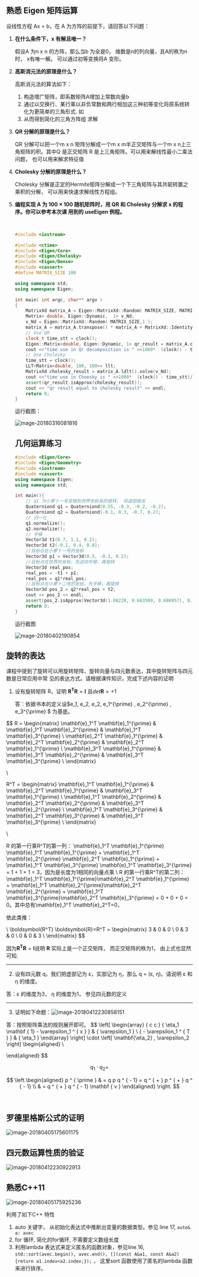 ## 熟悉 Eigen 矩阵运算

设线性⽅程 Ax = b，在 A 为⽅阵的前提下，请回答以下问题：

1. **在什么条件下，x 有解且唯⼀？**

   假设A 为n x n 的方阵，那么当b 为全是0， 维数是n的列向量，且A的秩为n 时， x有唯一解。 可以通过初等变换将A 变形。

2. **⾼斯消元法的原理是什么？**

   高斯消元法的算法如下：

   1. 构造增广矩阵，即系数矩阵A增加上常数向量b
   2. 通过以交换行、某行乘以非负常数和两行相加这三种初等变化将原系统转化为更简单的三角形式. 如
   3. 从而得到简化的三角方阵组 求解

3. **QR 分解的原理是什么？**

   QR 分解可以把一个m x n 矩阵分解成一个m x m半正交矩阵与一个m x n上三角矩阵的积。其中Q 是正交矩阵 R 是上三角矩阵。可以用来解线性最小二乘法问题， 也可以用来解求特征值

4. **Cholesky 分解的原理是什么？**

   Cholesky 分解是正定的Hermite矩阵分解成一个下三角矩阵与其共轭转置之乘积的分解， 可以用来快速求解线性方程组。

5. **编程实现 A 为 100 × 100 随机矩阵时，⽤ QR 和 Cholesky 分解求 x 的程序。你可以参考本次课 ⽤到的 useEigen 例程。**

   ​

   ```c++
   #include <iostream>

   #include <ctime>
   #include <Eigen/Core>
   #include <Eigen/Cholesky>
   #include <Eigen/Dense>
   #include <cassert>
   #define MATRIX_SIZE 100

   using namespace std;
   using namespace Eigen;

   int main( int argc, char** argv )
   {
       MatrixXd matrix_A = Eigen::MatrixXd::Random( MATRIX_SIZE, MATRIX_SIZE );;
       Matrix< double, Eigen::Dynamic,  1> v_Nd;
       v_Nd = Eigen::MatrixXd::Random( MATRIX_SIZE,1 );
       matrix_A = matrix_A.transpose() * matrix_A + MatrixXd::Identity(MATRIX_SIZE, MATRIX_SIZE);
       // Use QR
       clock_t time_stt = clock();
       Eigen::Matrix<double, Eigen::Dynamic, 1> qr_result = matrix_A.colPivHouseholderQr().solve(v_Nd);
       cout <<"time use in Qr decomposition is " <<1000*  (clock() - time_stt)/(double)CLOCKS_PER_SEC <<"ms" << endl;
       // Use Cholesky
       time_stt = clock();
       LLT<Matrix<double, 100, 100>> llt;
       MatrixXd cholesky_result = matrix_A.ldlt().solve(v_Nd);
       cout <<"time use in Choesky is " <<1000*  (clock() - time_stt)/(double)CLOCKS_PER_SEC <<"ms" << endl;
       assert(qr_result.isApprox(cholesky_result));
       cout << "qr result equal to cholesky result" << endl;
       return 0;
   }
   ```

   运行截图：

   ![mage-20180316081816](https://farm5.staticflickr.com/4780/40133716044_b54be2da4e_o.png)

   ## 几何运算练习

   ```c++
   #include <Eigen/Core>
   #include <Eigen/Geometry>
   #include <iostream>
   #include <cassert>
   using namespace Eigen;
   using namespace std;

   int main(){
       // q1 为小萝卜一号变换到世界坐标系的旋转， 将虚部取反
       Quaterniond q1 = Quaterniond(0.55, -0.3, -0.2, -0.2);
       Quaterniond q2 = Quaterniond(-0.1, 0.3, -0.7, 0.2);
       // 归一化
       q1.normalize();
       q2.normalize();
       // 平移
       Vector3d t1(0.7, 1.1, 0.2);
       Vector3d t2(-0.1, 0.4, 0.8);
       //目标点在小萝卜一号的坐标
       Vector3d p1 = Vector3d(0.5, -0.1, 0.2);
       //目标点在世界的坐标，先逆向平移，再旋转
       Vector3d real_pos;
       real_pos = -t1 + p1;
       real_pos = q1*real_pos;
       //目标点在小萝卜二号的坐标，先平移，再旋转
       Vector3d pos_2 = q2*real_pos + t2;
       cout << pos_2 << endl;
       assert(pos_2.isApprox(Vector3d(1.08228, 0.663509, 0.686957), 0.00001));
       return 0;
   }
   ```

   运行截图

   ![mage-20180402190854](https://farm1.staticflickr.com/887/27324499298_7a65200d0c_o.jpg)

## 旋转的表达

课程中提到了旋转可以⽤旋转矩阵、旋转向量与四元数表达，其中旋转矩阵与四元数是⽇常应⽤中常 见的表达⽅式。请根据课件知识，完成下述内容的证明

1. 设有旋转矩阵 R，证明 $\boldsymbol{R^T} \boldsymbol{R}= \boldsymbol{I}$ 且$det \boldsymbol{R} = +1$

   答：依据书本的定义设$e_1, e_2, e_2, e_1^{\prime} , e_2^{\prime} , e_3^{\prime} $ 为基底。


$$
R = \begin{matrix}
\mathbf{e}_1^T \mathbf{e}_1^{\prime} & \mathbf{e}_1^T \mathbf{e}_2^{\prime} & \mathbf{e}_1^T \mathbf{e}_3^{\prime} \\
\mathbf{e}_2^T \mathbf{e}_1^{\prime} & \mathbf{e}_2^T \mathbf{e}_2^{\prime} & \mathbf{e}_2^T \mathbf{e}_1^{\prime} \\
\mathbf{e}_3^T \mathbf{e}_1^{\prime} & \mathbf{e}_3^T \mathbf{e}_2^{\prime} & \mathbf{e}_3^T \mathbf{e}_3^{\prime} \\
\end{matrix}

\\

R^T = \begin{matrix}
\mathbf{e}_1^T \mathbf{e}_1^{\prime} & \mathbf{e}_2^T \mathbf{e}_1^{\prime} & \mathbf{e}_3^T \mathbf{e}_1^{\prime} \\
\mathbf{e}_1^T \mathbf{e}_2^{\prime} & \mathbf{e}_2^T \mathbf{e}_2^{\prime} & \mathbf{e}_3^T \mathbf{e}_2^{\prime} \\
\mathbf{e}_1^T \mathbf{e}_3^{\prime} & \mathbf{e}_2^T \mathbf{e}_3^{\prime} & \mathbf{e}_3^T \mathbf{e}_3^{\prime} \\
\end{matrix}

\\

R 的第一行乘R^T的第一列： \mathbf{e}_1^T \mathbf{e}_1^{\prime}  \mathbf{e}_1^T \mathbf{e}_1^{\prime}  + \mathbf{e}_1^T \mathbf{e}_2^{\prime} \mathbf{e}_2^T \mathbf{e}_1^{\prime} + \mathbf{e}_1^T \mathbf{e}_3^{\prime} \mathbf{e}_1^T \mathbf{e}_3^{\prime} = 1 + 1 + 1 = 3，因为是长度为1相同的向量点乘
\\
R 的第一行乘R^T的第二列：\mathbf{e}_1^T \mathbf{e}_1^{\prime}\mathbf{e}_2^T \mathbf{e}_1^{\prime} + \mathbf{e}_1^T \mathbf{e}_2^{\prime}\mathbf{e}_2^T \mathbf{e}_2^{\prime} + \mathbf{e}_1^T \mathbf{e}_3^{\prime}\mathbf{e}_2^T \mathbf{e}_3^{\prime} = 0 + 0 + 0 = 0。其中总有\mathbf{e}_1^T \mathbf{e}_2^T=0， 

依此类推：

\\
\boldsymbol{R^T} \boldsymbol{R}=R^T = \begin{matrix}
3 & 0 & 0 \\
0 & 3 & 0 \\
0  & 0 & 3 \\
\end{matrix}
$$

因为$\boldsymbol{R^T} \boldsymbol{R}= \boldsymbol{I}$说明 $\boldsymbol{R}$ 实际上是一个正交矩阵， 而正交矩阵的秩为1， 由上式也显然可知.

---

2. 设有四元数 q，我们把虚部记为 ε，实部记为 η，那么 q = (ε, η)。请说明 ε 和 η 的维度。

答：ε 的维度为3， η 的维度为1， 参见四元数的定义

---



3.    证明如下命题：![image-20180412230858151](https://farm1.staticflickr.com/899/27552579068_c1ab5b9d70_o.png)

   答：按照矩阵乘法的规则展开即可。
   $$
   \left[ \begin{array} { c c } { \eta_1 \mathbf { 1} - \varepsilon_1 ^ { x } } & { \varepsilon_1 } \\ { - \varepsilon_1 ^ { T } } & { \eta_1 } \end{array} \right] \cdot \left[  \mathbf{\eta_2} ,   \varepsilon_2 \right] \begin{aligned}  \\

   \end{aligned}
   $$

   $$
   q _ { 1} \cdot q _ { 2} =
   $$

   $$
   \left.\begin{aligned} p ^ { \prime } & = q p q ^ { - 1} = q ^ { + } p ^ { + } q ^ { - 1} \\ & = q ^ { + } q ^ { - 1} \mathbf { v } \end{aligned} \right.
   $$

   ​

## 罗德里格斯公式的证明

![image-20180405175601175](https://farm1.staticflickr.com/877/27391329758_7e0da46b8e_o.png)

## 四元数运算性质的验证

![image-20180412230922913](https://farm1.staticflickr.com/816/40710083464_b0ca8eeb8c_o.png)

## 熟悉C++11

![image-20180405175925236](https://farm1.staticflickr.com/809/27391375948_774fd082c6_o.png)

利用了如下C++ 特性

1. auto 关键字， 从初始化表达式中推断出变量的数据类型。参见 line 17, `auto& a: avec`
2. for 循环, 简化的for循环, 不需要定义数组长度
3. 利用lambda 表达式来定义匿名的函数对象，参见line 16, `std::sort(avec.begin(), avec.end(), [](const A&a1, const A&a2) {return a1.index<a2.index;});` ， 这里sort 函数使用了匿名的lambda 函数来进行排序。